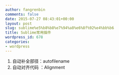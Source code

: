 ```yaml
---
author: fangrenbin
comments: false
date: 2015-07-27 08:43:01+00:00
layout: post
slug: sublime%e5%b8%b8%e7%94%a8%e6%8f%92%e4%bb%b6
title: Sublime常用插件
wordpress_id: 678
categories:
- wordpress
---
```


1. 自动补全部径：autofilename
2. 自动对齐代码 ：Alignment
